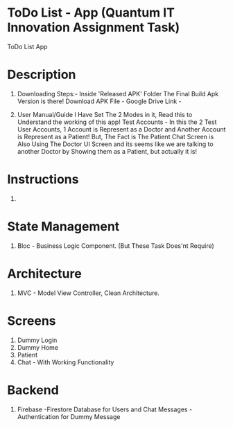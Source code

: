 # ToDo List - App (Quantum IT Innovation Assignment Task)

ToDo List App

# Description

1. Downloading Steps:-
   Inside 'Released APK' Folder The Final Build Apk Version is there!
   Download APK File - Google Drive Link -

2. User Manual/Guide
   I Have Set The 2 Modes in it, Read this to Understand the working of this app!
   Test Accounts - In this the 2 Test User Accounts, 1 Account is Represent as a Doctor and Another Account is Represent as a Patient!
   But, The Fact is The Patient Chat Screen is Also Using The Doctor UI Screen and its seems like we are talking to another Doctor by Showing them as a Patient, but actually it is!

# Instructions

1.

# State Management

1. Bloc - Business Logic Component. (But These Task Does'nt Require)

# Architecture

1. MVC - Model View Controller, Clean Architecture.

# Screens

1. Dummy Login
2. Dummy Home
3. Patient
4. Chat - With Working Functionality

# Backend

1. Firebase
   -Firestore Database for Users and Chat Messages
   -Authentication for Dummy Message
